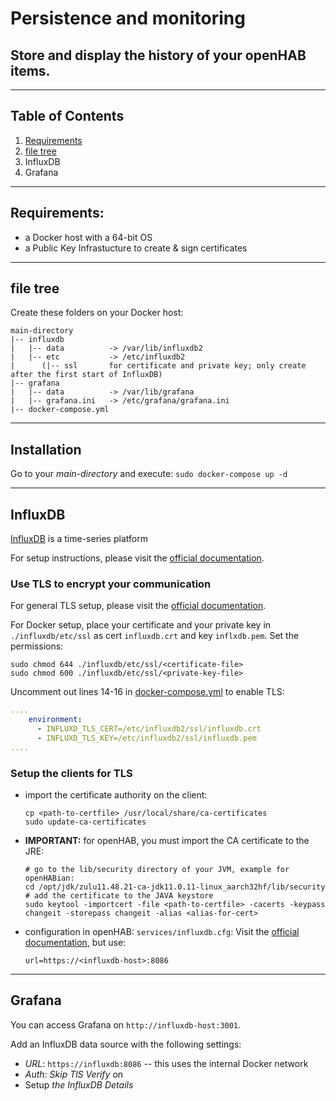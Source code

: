 # Persistence and monitoring

## Store and display the history of your openHAB items.
***
## Table of Contents
1. [Requirements](#requirements)
2. [file tree](#file-tree)
3. InfluxDB
4. Grafana

***
## Requirements:
* a Docker host with a 64-bit OS
* a Public Key Infrastucture to create & sign certificates

*** 
## file tree
Create these folders on your Docker host:
```
main-directory
|-- influxdb
|   |-- data          -> /var/lib/influxdb2
|   |-- etc           -> /etc/influxdb2
|      (|-- ssl       for certificate and private key; only create after the first start of InfluxDB)
|-- grafana
|   |-- data          -> /var/lib/grafana
|   |-- grafana.ini   -> /etc/grafana/grafana.ini
|-- docker-compose.yml
```

***
## Installation
Go to your _main-directory_ and execute: ```sudo docker-compose up -d```

***
## InfluxDB
[InfluxDB](https://www.influxdata.com/products/influxdb/) is a time-series platform

For setup instructions, please visit the [official documentation](https://docs.influxdata.com/influxdb/v2.0/). 

### Use TLS to encrypt your communication
For general TLS setup, please visit the [official documentation](https://docs.influxdata.com/influxdb/v2.0/security/enable-tls/).

For Docker setup, place your certificate and your private key in ```./influxdb/etc/ssl``` as cert ```influxdb.crt``` and key ```inflxdb.pem```.
Set the permissions:
```shell
sudo chmod 644 ./influxdb/etc/ssl/<certificate-file>
sudo chmod 600 ./influxdb/etc/ssl/<private-key-file>
```
Uncomment out lines 14-16 in [docker-compose.yml](docker-compose.yml) to enable TLS:
```yml
....
    environment:
      - INFLUXD_TLS_CERT=/etc/influxdb2/ssl/influxdb.crt
      - INFLUXD_TLS_KEY=/etc/influxdb2/ssl/influxdb.pem
....    
```

### Setup the clients for TLS
* import the certificate authority on the client:
  ```shell
  cp <path-to-certfile> /usr/local/share/ca-certificates
  sudo update-ca-certificates
  ```
* __IMPORTANT:__ for openHAB, you must import the CA certificate to the JRE:
  ```shell
  # go to the lib/security directory of your JVM, example for openHABian:
  cd /opt/jdk/zulu11.48.21-ca-jdk11.0.11-linux_aarch32hf/lib/security
  # add the certificate to the JAVA keystore
  sudo keytool -importcert -file <path-to-certfile> -cacerts -keypass changeit -storepass changeit -alias <alias-for-cert>
  ```
* configuration in openHAB: ```services/influxdb.cfg```:
  Visit the [official documentation](https://www.openhab.org/addons/persistence/influxdb/), but use:
  ```
  url=https://<influxdb-host>:8086
  ```

***
## Grafana
You can access Grafana on ```http://influxdb-host:3001```.

Add an InfluxDB data source with the following settings:
* _URL_: ```https://influxdb:8086``` -- this uses the internal Docker network
* _Auth_: _Skip TlS Verify_ on
* Setup _the InfluxDB Details_